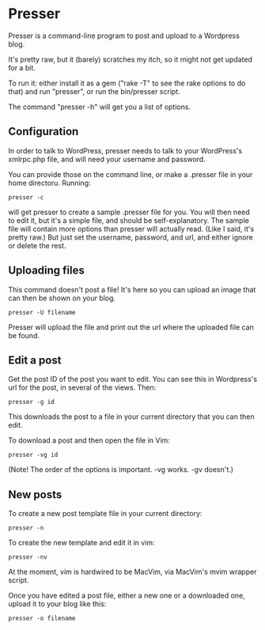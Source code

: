 # Presser

Presser is a command-line program to post and upload to a Wordpress blog.

It's pretty raw, but it (barely) scratches my itch, so it might not get updated for a bit.

To run it: either install it as a gem ("rake -T" to see the rake options to do that) and run "presser", or run the bin/presser script.

The command "presser -h" will get you a list of options.

## Configuration

In order to talk to WordPress, presser needs to talk to your WordPress's xmlrpc.php file, and will need your username and password.

You can provide those on the command line, or make a .presser file in your home directoru. Running:

    presser -c

will get presser to create a sample .presser file for you. You will then need to edit it, but it's a simple file, and should be self-explanatory. The sample file will contain more options than presser will actually read. (Like I said, it's pretty raw.) But just set the username, password, and url, and either ignore or delete the rest.

## Uploading files

This command doesn't post a file! It's here so you can upload an image that can then be shown on your blog. 

    presser -U filename

Presser will upload the file and print out the url where the uploaded file can be found.

## Edit a post

Get the post ID of the post you want to edit. You can see this in Wordpress's url for the post, in several of the views. Then:

    presser -g id

This downloads the post to a file in your current directory that you can then edit. 

To download a post and then open the file in Vim:

    presser -vg id

(Note! The order of the options is important. -vg works. -gv doesn't.)

## New posts

To create a new post template file in your current directory:

    presser -n

To create the new template and edit it in vim:

    presser -nv

At the moment, vim is hardwired to be MacVim, via MacVim's mvim wrapper script.

Once you have edited a post file, either a new one or a downloaded one, upload it to your blog like this:

    presser -o filename
